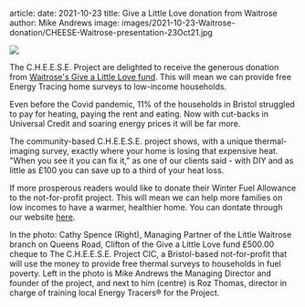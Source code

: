 article:
date: 2021-10-23
title: Give a Little Love donation from Waitrose 
author: Mike Andrews 
image: images/2021-10-23-Waitrose-donation/CHEESE-Waitrose-presentation-23Oct21.jpg

<img class="img-fluid" src="{{url_for('.assets', filename='images/2021-10-23-Waitrose-donation/CHEESE-Waitrose-presentation-23Oct21.jpg')}}">

The C.H.E.E.S.E. Project are delighted to receive the generous donation from
[Waitrose's Give a Little Love
fund](https://www.waitrose.com/ecom/content/about-us/communities/give-a-little-love).
This will mean we can provide free Energy Tracing home surveys to low-income
households.

Even before the Covid pandemic, 11% of the households in Bristol struggled to
pay for heating, paying the rent and eating. Now with cut-backs in Universal
Credit and soaring energy prices it will be far more.

The community-based C.H.E.E.S.E. project shows, with a unique thermal-imaging
survey, exactly where your home is losing that expensive heat. "When you see it
you can fix it," as one of our clients said - with DIY and as little as £100
you can save up to a third of your heat loss.

If more prosperous readers would like to donate their Winter Fuel Allowance to
the not-for-profit project. This will mean we can help more families on low
incomes to have a warmer, healthier home. You can dontate through our website
[here](/donate).

In the photo: Cathy Spence (Right), Managing Partner of the Little Waitrose
branch on Queens Road, Clifton of the Give a Little Love fund £500.00 cheque to
The C.H.E.E.S.E. Project CIC, a Bristol-based not-for-profit that will use the
money to provide free thermal surveys to households in fuel poverty. Left in
the photo is Mike Andrews the Managing Director and founder of the project, and
next to him (centre) is Roz Thomas, director in charge of training local Energy
Tracers® for the Project.
